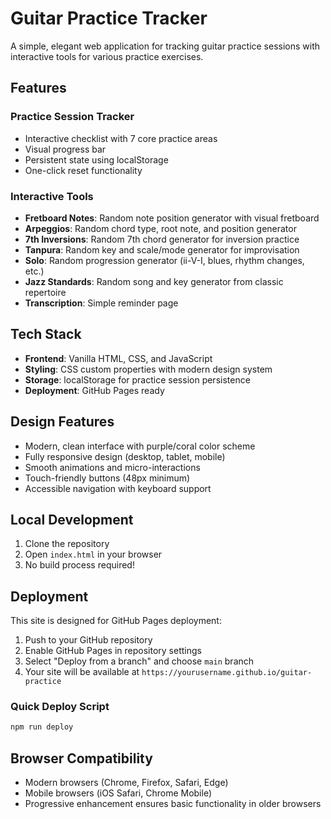 # Guitar Practice Tracker

A simple, elegant web application for tracking guitar practice sessions with interactive tools for various practice exercises.

## Features

### Practice Session Tracker
- Interactive checklist with 7 core practice areas
- Visual progress bar
- Persistent state using localStorage
- One-click reset functionality

### Interactive Tools
- **Fretboard Notes**: Random note position generator with visual fretboard
- **Arpeggios**: Random chord type, root note, and position generator
- **7th Inversions**: Random 7th chord generator for inversion practice
- **Tanpura**: Random key and scale/mode generator for improvisation
- **Solo**: Random progression generator (ii-V-I, blues, rhythm changes, etc.)
- **Jazz Standards**: Random song and key generator from classic repertoire
- **Transcription**: Simple reminder page

## Tech Stack

- **Frontend**: Vanilla HTML, CSS, and JavaScript
- **Styling**: CSS custom properties with modern design system
- **Storage**: localStorage for practice session persistence
- **Deployment**: GitHub Pages ready

## Design Features

- Modern, clean interface with purple/coral color scheme
- Fully responsive design (desktop, tablet, mobile)
- Smooth animations and micro-interactions
- Touch-friendly buttons (48px minimum)
- Accessible navigation with keyboard support

## Local Development

1. Clone the repository
2. Open `index.html` in your browser
3. No build process required!

## Deployment

This site is designed for GitHub Pages deployment:

1. Push to your GitHub repository
2. Enable GitHub Pages in repository settings
3. Select "Deploy from a branch" and choose `main` branch
4. Your site will be available at `https://yourusername.github.io/guitar-practice`

### Quick Deploy Script

```bash
npm run deploy
```

## Browser Compatibility

- Modern browsers (Chrome, Firefox, Safari, Edge)
- Mobile browsers (iOS Safari, Chrome Mobile)
- Progressive enhancement ensures basic functionality in older browsers